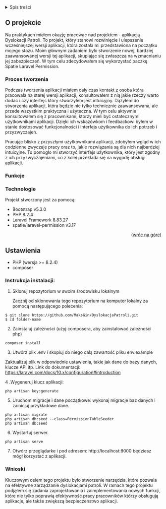 <a name="readme-top"></a>

<details>
  <summary>Spis treści</summary>
  <ol>
    <li>
      <a href="#o-projekcie">O projekcie</a>
      <ul>
        <li><a href="#funkcje">Funkcje</a></li>
      </ul>
        <ul>
        <li><a href="#Technologie">Technologie</a></li>
      </ul>
    </li>
    <li><a href="#Ustawienia">Ustawienia</a></li>
    <li><a href="#Instrukcja-instalacji">Instrukcja instalacji</a></li>
    <li><a href="#Wnioski">Wnioski</a></li> <!-- I corrected the spelling here -->
  </ol>
</details>


## O projekcie 

Na praktykach miałem okazję pracować nad projektem - aplikacją Dyslokacji Patroli. To projekt, który stanowi rozwinięcie i ulepszenie wcześniejszej wersji aplikacji, która została mi przedstawiona na początku mojego stażu. Moim głównym zadaniem było stworzenie nowej, bardziej zaawansowanej wersji tej aplikacji, skupiając się zwłaszcza na wzmacnianiu jej zabezpieczeń. W tym celu zdecydowałem się wykorzystać paczkę Spatie Laravel Permission. 

### Proces tworzenia
Podczas tworzenia aplikacji miałem cały czas kontakt z osoba która pracowała na starej wersji aplikacji, konsultowałem z nią jakie rzeczy warto dodać i czy interfejs który stworzyłem jest intuicyjny. Dążyłem do stworzenia aplikacji, która będzie nie tylko technicznie zaawansowana, ale przede wszystkim praktyczna i użyteczna. W tym celu aktywnie konsultowałem się z pracownikami, którzy mieli być ostatecznymi użytkownikami aplikacji. Dzięki ich wskazówkom i feedbackowi byłem w stanie dostosować funkcjonalności i interfejs użytkownika do ich potrzeb i przyzwyczajeń.

Pracując blisko z przyszłymi użytkownikami aplikacji, zdobyłem wgląd w ich codzienne zwyczaje pracy oraz to, jakie rozwiązania są dla nich najbardziej intuicyjne. To pomogło mi stworzyć interfejs użytkownika, który jest zgodny z ich przyzwyczajeniami, co z kolei przekłada się na wygodę obsługi aplikacji.



### Funkcje



### Technologie

Projekt stworzony jest za pomocą:
* Bootstrap v5.3.0
* PHP 8.2.4
* Laravel Framework 8.83.27
* spatie/laravel-permission v3.17


<p align="right">(<a href="#readme-top">wróć na góre</a>)</p>

## Ustawienia
- PHP (wersja >= 8.2.4)
- composer


### Instrukcja instalacji: 
1. Sklonuj repozytorium w swoim środowisku lokalnym
   
   Zacznij od sklonowania tego repozytorium na komputer lokalny za pomocą następującego polecenia:
   
```
$ git clone https://github.com/MaksGin/DyslokacjaPatroli.git
$ cd folder-name
```

2. Zainstaluj zależności (użyj composera, aby zainstalować zależności php)
   
```
composer install
```

3. Utwórz plik .env i skopiuj do niego całą zawartość pliku env.example

Zaktualizuj plik w odpowiednie ustawienia, takie jak dane do bazy danych, klucze API itp. Link do dokumentacji:  https://laravel.com/docs/10.x/configuration#introduction

4 .Wygeneruj klucz aplikacji:

```
php artisan key:generate
```

5. Uruchom migracje i dane początkowe: wykonaj migracje baz danych i zainicjuj przykładowe dane.

```
php artisan migrate
php artisan db:seed --class=PermissionTableSeeder 
php artisan db:seed
```

6. Wystartuj serwer.
   
```
php artisan serve
```

7. Otwórz przeglądarke i pod adresem:
   http://localhost:8000 będziesz mógł korzystać z aplikacji.

  

### Wnioski

Kluczowym celem tego projektu było stworzenie narzędzia, które pozwala na efektywne zarządzanie dyslokacjami patroli. W ramach tego projektu podjąłem się zadania zaprojektowania i zaimplementowania nowych funkcji, które nie tylko poprawią efektywność pracy pracowników którzy obsługują aplikacje, ale także zwiększą bezpieczeństwo aplikacji.



